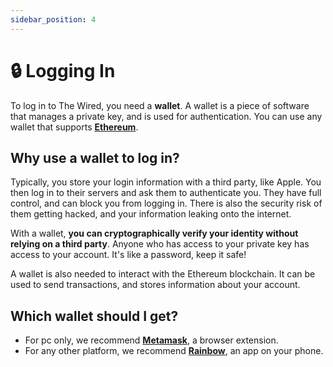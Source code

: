 ```yaml
---
sidebar_position: 4
---
```


# 🔒 Logging In

To log in to The Wired, you need a **wallet**. A wallet is a piece of software that manages a private key, and is used for authentication. You can use any wallet that supports **[Ethereum](https://ethereum.org/)**.

## Why use a wallet to log in?

Typically, you store your login information with a third party, like Apple. You then log in to their servers and ask them to authenticate you. They have full control, and can block you from logging in. There is also the security risk of them getting hacked, and your information leaking onto the internet.

With a wallet, **you can cryptographically verify your identity without relying on a third party**. Anyone who has access to your private key has access to your account. It's like a password, keep it safe!

A wallet is also needed to interact with the Ethereum blockchain. It can be used to send transactions, and stores information about your account.

## Which wallet should I get?

- For pc only, we recommend **[Metamask](https://metamask.io/)**, a browser extension.
- For any other platform, we recommend **[Rainbow](https://rainbow.me/)**, an app on your phone.
